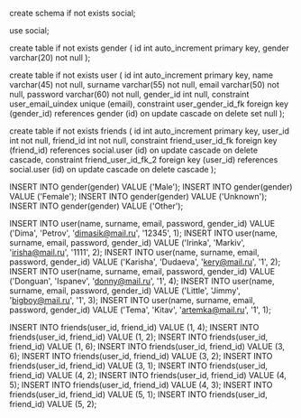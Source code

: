 create schema if not exists social;

use social;

create table if not exists gender
(
id int auto_increment
primary key,
gender varchar(20) not null
);

create table if not exists user
(
id int auto_increment
primary key,
name varchar(45) not null,
surname varchar(55) not null,
email varchar(50) not null,
password varchar(60) not null,
gender_id int null,
constraint user_email_uindex
unique (email),
constraint user_gender_id_fk
foreign key (gender_id) references gender (id)
on update cascade on delete set null
);

create table if not exists friends
(
id int auto_increment
primary key,
user_id int not null,
friend_id int not null,
constraint friend_user_id_fk
foreign key (friend_id) references social.user (id)
on update cascade on delete cascade,
constraint friend_user_id_fk_2
foreign key (user_id) references social.user (id)
on update cascade on delete cascade
);

INSERT INTO gender(gender) VALUE ('Male');
INSERT INTO gender(gender) VALUE ('Female');
INSERT INTO gender(gender) VALUE ('Unknown');
INSERT INTO gender(gender) VALUE ('Other');

INSERT INTO user(name, surname, email, password, gender_id) VALUE ('Dima', 'Petrov', 'dimasik@mail.ru', '12345', 1);
INSERT INTO user(name, surname, email, password, gender_id) VALUE ('Irinka', 'Markiv', 'irisha@mail.ru', '1111', 2);
INSERT INTO user(name, surname, email, password, gender_id) VALUE ('Karisha', 'Dudaeva', 'kery@mail.ru', '1', 2);
INSERT INTO user(name, surname, email, password, gender_id) VALUE ('Donguan', 'Ispanev', 'donny@mail.ru', '1', 4);
INSERT INTO user(name, surname, email, password, gender_id) VALUE ('Little', 'Jimmy', 'bigboy@mail.ru', '1', 3);
INSERT INTO user(name, surname, email, password, gender_id) VALUE ('Tema', 'Kitav', 'artemka@mail.ru', '1', 1);

INSERT INTO friends(user_id, friend_id) VALUE (1, 4);
INSERT INTO friends(user_id, friend_id) VALUE (1, 2);
INSERT INTO friends(user_id, friend_id) VALUE (1, 6);
INSERT INTO friends(user_id, friend_id) VALUE (3, 6);
INSERT INTO friends(user_id, friend_id) VALUE (3, 2);
INSERT INTO friends(user_id, friend_id) VALUE (3, 1);
INSERT INTO friends(user_id, friend_id) VALUE (4, 2);
INSERT INTO friends(user_id, friend_id) VALUE (4, 5);
INSERT INTO friends(user_id, friend_id) VALUE (4, 3);
INSERT INTO friends(user_id, friend_id) VALUE (5, 1);
INSERT INTO friends(user_id, friend_id) VALUE (5, 2);
